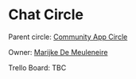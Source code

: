 # Chat Circle

Parent circle: [Community App Circle](/circles/community_app/community_app.md)

Owner: [Marijke De Meuleneire](/contributors/tftech/marijke_de_meuleneire.md)

Trello Board: TBC